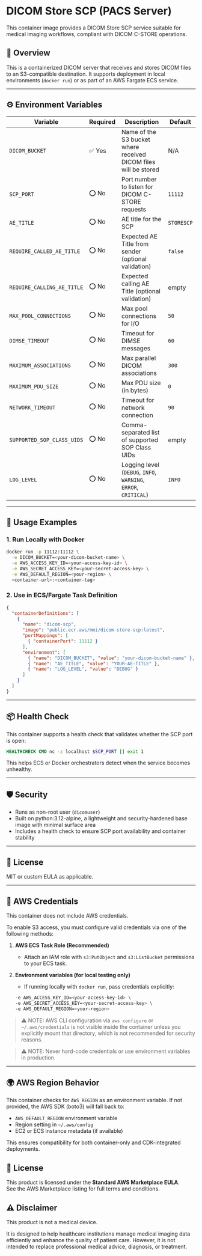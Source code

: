# DICOM Store SCP (PACS Server)

This container image provides a DICOM Store SCP service suitable for medical imaging workflows, compliant with DICOM C-STORE operations.

## 🧩 Overview

This is a containerized DICOM server that receives and stores DICOM files to an S3-compatible destination.
It supports deployment in local environments (`docker run`) or as part of an AWS Fargate ECS service.

---

## ⚙️ Environment Variables

| Variable                   | Required | Description                                                                  | Default    |
|----------------------------|----------|------------------------------------------------------------------------------|------------|
| `DICOM_BUCKET`             | ✅ Yes   | Name of the S3 bucket where received DICOM files will be stored              | N/A        |
| `SCP_PORT`                 | ⭕ No    | Port number to listen for DICOM C-STORE requests                             | `11112`    |
| `AE_TITLE`                 | ⭕ No    | AE title for the SCP                                                         | `STORESCP` |
| `REQUIRE_CALLED_AE_TITLE`  | ⭕ No    | Expected AE Title from sender (optional validation)                          | `false`    |
| `REQUIRE_CALLING_AE_TITLE` | ⭕ No    | Expected calling AE Title (optional validation)                              | empty      |
| `MAX_POOL_CONNECTIONS`     | ⭕ No    | Max pool connections for I/O                                                 | `50`       |
| `DIMSE_TIMEOUT`            | ⭕ No    | Timeout for DIMSE messages                                                   | `60`       |
| `MAXIMUM_ASSOCIATIONS`     | ⭕ No    | Max parallel DICOM associations                                              | `300`      |
| `MAXIMUM_PDU_SIZE`         | ⭕ No    | Max PDU size (in bytes)                                                      | `0`        |
| `NETWORK_TIMEOUT`          | ⭕ No    | Timeout for network connection                                               | `90`       |
| `SUPPORTED_SOP_CLASS_UIDS` | ⭕ No    | Comma-separated list of supported SOP Class UIDs                             | empty      |
| `LOG_LEVEL`                | ⭕ No    | Logging level (`DEBUG`, `INFO`, `WARNING`, `ERROR`, `CRITICAL`)              | `INFO`     |

---

## 🚀 Usage Examples

### 1. Run Locally with Docker

```bash
docker run -p 11112:11112 \
  -e DICOM_BUCKET=<your-dicom-bucket-name> \
  -e AWS_ACCESS_KEY_ID=<your-access-key-id> \
  -e AWS_SECRET_ACCESS_KEY=<your-secret-access-key> \
  -e AWS_DEFAULT_REGION=<your-region> \
  <container-url>:<container-tag>
```

### 2. Use in ECS/Fargate Task Definition

```json
{
  "containerDefinitions": [
    {
      "name": "dicom-scp",
      "image": "public.ecr.aws/mmi/dicom-store-scp:latest",
      "portMappings": [
        { "containerPort": 11112 }
      ],
      "environment": [
        { "name": "DICOM_BUCKET", "value": "your-dicom-bucket-name" },
        { "name": "AE_TITLE", "value": "YOUR-AE-TITLE" },
        { "name": "LOG_LEVEL", "value": "DEBUG" }
      ]
    }
  ]
}
```

---

## 📦 Health Check

This container supports a health check that validates whether the SCP port is open:

```dockerfile
HEALTHCHECK CMD nc -z localhost $SCP_PORT || exit 1
```

This helps ECS or Docker orchestrators detect when the service becomes unhealthy.

---

## 🛡️ Security

- Runs as non-root user (`dicomuser`)
- Built on python:3.12-alpine, a lightweight and security-hardened base image with minimal surface area
- Includes a health check to ensure SCP port availability and container stability

---

## 📄 License

MIT or custom EULA as applicable.

---

## 🔐 AWS Credentials

This container does not include AWS credentials.

To enable S3 access, you must configure valid credentials via one of the following methods:

1. **AWS ECS Task Role (Recommended)**
   - Attach an IAM role with `s3:PutObject` and `s3:ListBucket` permissions to your ECS task.

2. **Environment variables (for local testing only)**
   - If running locally with `docker run`, pass credentials explicitly:

   ```bash
   -e AWS_ACCESS_KEY_ID=<your-access-key-id> \
   -e AWS_SECRET_ACCESS_KEY=<your-secret-access-key> \
   -e AWS_DEFAULT_REGION=<your-region>
   ```

> ⚠️ NOTE: AWS CLI configuration via `aws configure` or `~/.aws/credentials` is not visible inside the container unless you explicitly mount that directory, which is not recommended for security reasons.

> ⚠️ NOTE: Never hard-code credentials or use environment variables in production.


---

## 🌍 AWS Region Behavior

This container checks for `AWS_REGION` as an environment variable. If not provided, the AWS SDK (boto3) will fall back to:

- `AWS_DEFAULT_REGION` environment variable
- Region setting in `~/.aws/config`
- EC2 or ECS instance metadata (if available)

This ensures compatibility for both container-only and CDK-integrated deployments.

## 📄 License

This product is licensed under the **Standard AWS Marketplace EULA**.  
See the AWS Marketplace listing for full terms and conditions.

## ⚠️ Disclaimer

This product is not a medical device.

It is designed to help healthcare institutions manage medical imaging data efficiently and enhance the quality of patient care. However, it is not intended to replace professional medical advice, diagnosis, or treatment.
